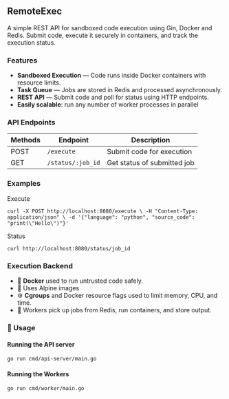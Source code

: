 ## RemoteExec

A simple REST API for sandboxed code execution using Gin, Docker and Redis. Submit code, execute it securely in containers, and track the execution status.

### Features

- **Sandboxed Execution** — Code runs inside Docker containers with resource limits.
- **Task Queue** — Jobs are stored in Redis and processed asynchronously.
- **REST API** — Submit code and poll for status using HTTP endpoints.
- **Easily scalable**: run any number of worker processes in parallel

### API Endpoints

| Methods | Endpoint          | Description                 |
| ------- | ----------------- | --------------------------- |
| POST    | `/execute`        | Submit code for execution   |
| GET     | `/status/:job_id` | Get status of submitted job |

### Examples

Execute 
```
curl -X POST http://localhost:8080/execute \ -H "Content-Type: application/json" \ -d '{"language": "python", "source_code": "print(\"Hello\")"}'
```

Status
```
curl http://localhost:8080/status/job_id
```


### Execution Backend

- 🐳 **Docker** used to run untrusted code safely.
- 🧱 Uses Alpine images
- ⚙️ **Cgroups** and Docker resource flags used to limit memory, CPU, and time.
- 🔁 Workers pick up jobs from Redis, run containers, and store output.


### 📌 Usage

#### Running the API server

```
go run cmd/api-server/main.go
```

#### Running the Workers

```
go run cmd/worker/main.go
```

